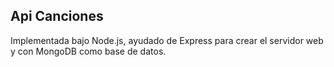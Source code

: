 ## Api Canciones

Implementada bajo Node.js, ayudado de Express para crear el servidor web y con
MongoDB como base de datos.


